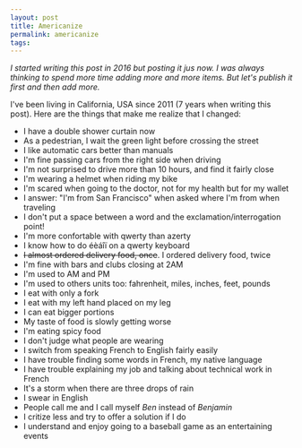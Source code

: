 ```yaml
---
layout: post
title: Americanize
permalink: americanize
tags:
---
```


_I started writing this post in 2016 but posting it jus now. I was always thinking to spend more time adding more and more items. But let's publish it first and then add more._

I've been living in California, USA since 2011 (7 years when writing this post). Here are the things that make me realize that I changed:

- I have a double shower curtain now
- As a pedestrian, I wait the green light before crossing the street
- I like automatic cars better than manuals
- I'm fine passing cars from the right side when driving
- I'm not surprised to drive more than 10 hours, and find it fairly close
- I'm wearing a helmet when riding my bike
- I'm scared when going to the doctor, not for my health but for my wallet
- I answer: "I'm from San Francisco" when asked where I'm from when traveling
- I don't put a space between a word and the exclamation/interrogation point!
- I'm more confortable with qwerty than azerty
- I know how to do éèáîï on a qwerty keyboard
- <span style="text-decoration: line-through">I almost ordered delivery food, once</span>. I ordered delivery food, twice
- I'm fine with bars and clubs closing at 2AM
- I'm used to AM and PM
- I'm used to others units too: fahrenheit, miles, inches, feet, pounds
- I eat with only a fork
- I eat with my left hand placed on my leg
- I can eat bigger portions
- My taste of food is slowly getting worse
- I'm eating spicy food
- I don't judge what people are wearing
- I switch from speaking French to English fairly easily
- I have trouble finding some words in French, my native language
- I have trouble explaining my job and talking about technical work in French
- It's a storm when there are three drops of rain
- I swear in English
- People call me and I call myself *Ben* instead of *Benjamin*
- I critize less and try to offer a solution if I do
- I understand and enjoy going to a baseball game as an entertaining events
